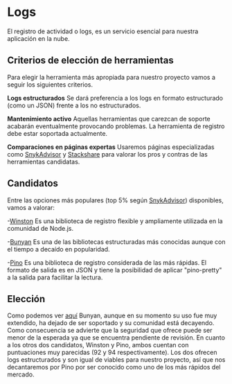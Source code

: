 # Logs

El registro de actividad o logs, es un servicio esencial para nuestra aplicación en la nube. 

## Criterios de elección de herramientas

Para elegir la herramienta más apropiada para nuestro proyecto vamos a seguir los siguientes criterios.

**Logs estructurados**
Se dará preferencia a los logs en formato estructurado (como un JSON) frente a los no estructurados.

**Mantenimiento activo**
Aquellas herramientas que carezcan de soporte acabarán eventualmente provocando problemas. La herramienta de registro debe estar soportada actualmente.

**Comparaciones en páginas expertas**
Usaremos páginas especializadas como [SnykAdvisor](https://snyk.io/advisor/) y [Stackshare](https://stackshare.io/) para valorar los pros y contras de las herramientas candidatas. 


## Candidatos

Entre las opciones más populares (top 5% según [SnykAdvisor](https://snyk.io/advisor/)) disponibles, vamos a valorar:

-[Winston](https://github.com/winstonjs/winston) Es una biblioteca de registro flexible y ampliamente utilizada en la comunidad de Node.js.

-[Bunyan](https://github.com/trentm/node-bunyan) Es una de las bibliotecas estructuradas más conocidas aunque con el tiempo a decaído en popularidad.

-[Pino](https://github.com/pinojs/pino) Es una biblioteca de registro considerada de las más rápidas. El formato de salida es en JSON y tiene la posibilidad de aplicar "pino-pretty" a la salida para facilitar la lectura.


## Elección

Como podemos ver [aquí](https://snyk.io/advisor/npm-package/bunyan) Bunyan, aunque en su momento su uso fue muy extendido, ha dejado de ser soportado y su comunidad está decayendo. Como consecuencia se advierte que la seguridad que ofrece puede ser menor de la esperada ya que se encuentra pendiente de revisión. 
En cuanto a los otros dos candidatos, Winston y Pino, ambos cuentan con puntuaciones muy parecidas (92 y 94 respectivamente). Los dos ofrecen logs estructurados y son igual de viables para nuestro proyecto, así que nos decantaremos por Pino por ser conocido como uno de los más rápidos del mercado.

